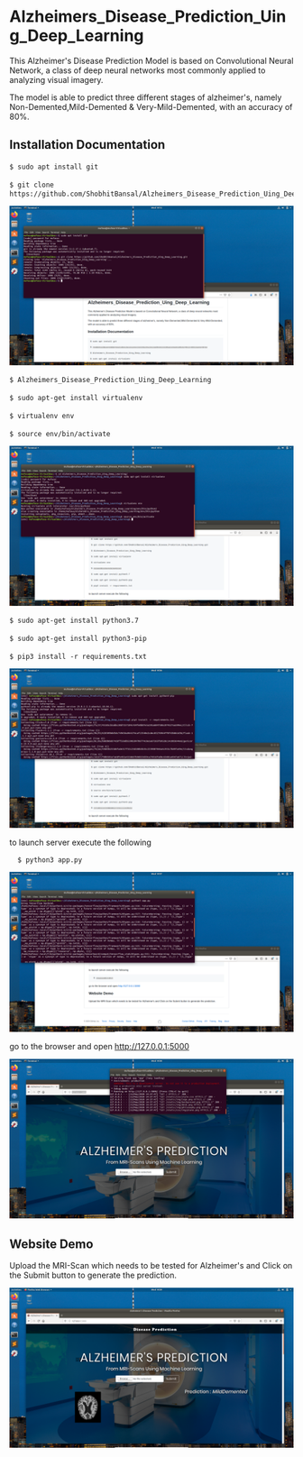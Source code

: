 # Alzheimers_Disease_Prediction_Uing_Deep_Learning

This Alzheimer's Disease Prediction Model is based on Convolutional Neural Network, a class of deep neural networks most commonly applied to analyzing visual imagery.

The model is able to predict three different stages of alzheimer's, namely Non-Demented,Mild-Demented & Very-Mild-Demented, with an accuracy of 80%.

## Installation Documentation

    $ sudo apt install git

    $ git clone https://github.com/ShobhitBansal/Alzheimers_Disease_Prediction_Uing_Deep_Learning.git
    
![](Screenshots/7.png)
  
    $ Alzheimers_Disease_Prediction_Uing_Deep_Learning

    $ sudo apt-get install virtualenv

    $ virtualenv env

    $ source env/bin/activate
    
![](Screenshots/8.png)
    
    $ sudo apt-get install python3.7
    
    $ sudo apt-get install python3-pip

    $ pip3 install -r requirements.txt
    
![](Screenshots/9.png)
    
to launch server execute the following

	  $ python3 app.py
	  
![](Screenshots/10.png)
    
go to the browser and open http://127.0.0.1:5000

![](Screenshots/11.png)
 
## Website Demo
 
Upload the MRI-Scan which needs to be tested for Alzheimer's and Click on the Submit button to generate the prediction.

![](Screenshots/12.png)
